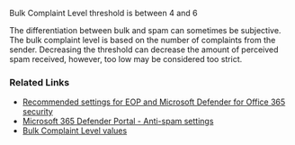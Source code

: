 Bulk Complaint Level threshold is between 4 and 6

The differentiation between bulk and spam can sometimes be subjective. The bulk complaint level is based on the number of complaints from the sender. Decreasing the threshold can decrease the amount of perceived spam received, however, too low may be considered too strict.

### Related Links

* [Recommended settings for EOP and Microsoft Defender for Office 365 security](https://aka.ms/orca-atpp-docs-6) 
* [Microsoft 365 Defender Portal - Anti-spam settings](https://security.microsoft.com/antispam) 
* [Bulk Complaint Level values](https://aka.ms/orca-antispam-docs-1)
